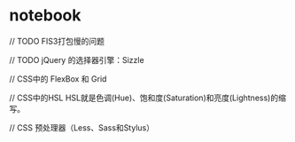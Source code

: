 # notebook


// TODO FIS3打包慢的问题

// TODO jQuery 的选择器引擎：Sizzle 

// CSS中的 FlexBox 和 Grid

// CSS中的HSL
HSL就是色调(Hue)、饱和度(Saturation)和亮度(Lightness)的缩写。

// CSS 预处理器（Less、Sass和Stylus）